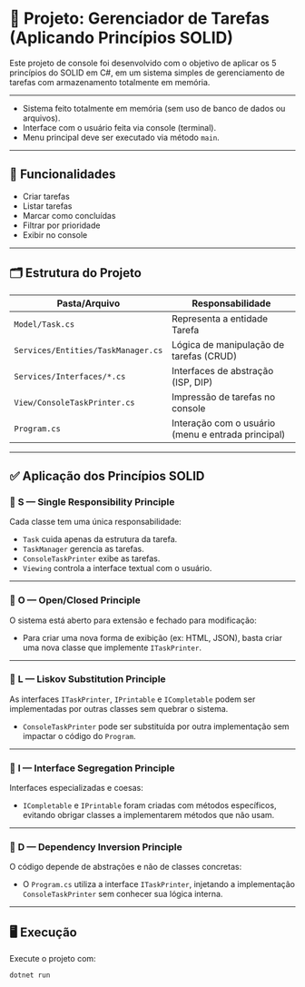 # 🧠 Projeto: Gerenciador de Tarefas (Aplicando Princípios SOLID)

Este projeto de console foi desenvolvido com o objetivo de aplicar os 5 princípios do SOLID em C#, em um sistema simples de gerenciamento de tarefas com armazenamento totalmente em memória.

---
- Sistema feito totalmente em memória (sem uso de banco de dados ou 
arquivos).
- Interface com o usuário feita via console (terminal).
- Menu principal deve ser executado via método `main`.
---
## 🧩 Funcionalidades

- Criar tarefas
- Listar tarefas
- Marcar como concluídas
- Filtrar por prioridade
- Exibir no console

---

## 🗂️ Estrutura do Projeto

| Pasta/Arquivo | Responsabilidade |
|---------------|------------------|
| `Model/Task.cs` | Representa a entidade Tarefa |
| `Services/Entities/TaskManager.cs` | Lógica de manipulação de tarefas (CRUD) |
| `Services/Interfaces/*.cs` | Interfaces de abstração (ISP, DIP) |
| `View/ConsoleTaskPrinter.cs` | Impressão de tarefas no console |
| `Program.cs` | Interação com o usuário (menu e entrada principal) |

---

## ✅ Aplicação dos Princípios SOLID

### 🔹 **S — Single Responsibility Principle**
Cada classe tem uma única responsabilidade:
- `Task` cuida apenas da estrutura da tarefa.
- `TaskManager` gerencia as tarefas.
- `ConsoleTaskPrinter` exibe as tarefas.
- `Viewing` controla a interface textual com o usuário.

---

### 🔹 **O — Open/Closed Principle**
O sistema está aberto para extensão e fechado para modificação:
- Para criar uma nova forma de exibição (ex: HTML, JSON), basta criar uma nova classe que implemente `ITaskPrinter`.

---

### 🔹 **L — Liskov Substitution Principle**
As interfaces `ITaskPrinter`, `IPrintable` e `ICompletable` podem ser implementadas por outras classes sem quebrar o sistema.
- `ConsoleTaskPrinter` pode ser substituída por outra implementação sem impactar o código do `Program`.

---

### 🔹 **I — Interface Segregation Principle**
Interfaces especializadas e coesas:
- `ICompletable` e `IPrintable` foram criadas com métodos específicos, evitando obrigar classes a implementarem métodos que não usam.

---

### 🔹 **D — Dependency Inversion Principle**
O código depende de abstrações e não de classes concretas:
- O `Program.cs` utiliza a interface `ITaskPrinter`, injetando a implementação `ConsoleTaskPrinter` sem conhecer sua lógica interna.

---

## 🖥️ Execução

Execute o projeto com:

```bash
dotnet run
